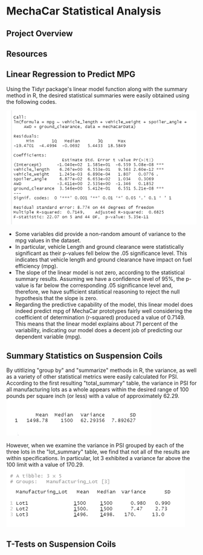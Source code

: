 # MechaCar Statistical Analysis

## Project Overview

## Resources

## Linear Regression to Predict MPG
Using the Tidyr package's linear model function along with the summary method in R, the desired statistical summaries were easily obtained using the following codes.
<br/>

![01.png](Images/01.png)

- Some variables did provide a non-random amount of variance to the mpg values in the dataset.
- In particular, vehicle Length and ground clearance were statistically significant as their p-values fell below the .05 significance level. This indicates that vehicle length and ground clearance have impact on fuel efficiency (mpg).
- The slope of the linear model is not zero, according to the statistical summary results. Assuming we have a confidence level of 95%, the p-value is far below the corresponding .05 significance level and, therefore, we have sufficient statistical reasoning to reject the null hypothesis that the slope is zero.
- Regarding the predictive capability of the model, this linear model does indeed predict mpg of MechaCar prototypes fairly well considering the coefficient of determination (r-squared) produced a value of 0.7149. This means that the linear model explains about 71 percent of the variability, indicating our model does a decent job of predicting our dependent variable (mpg).


## Summary Statistics on Suspension Coils
By utitlizing "group by" and "summarize" methods in R, the variance, as well as a variety of other statistical metrics were easily calculated for PSI.
According to the first resulting "total_summary" table, the variance in PSI for all manufacturing lots as a whole appears within the desired range of 100 pounds per square inch (or less) with a value of approximately 62.29.
<br/>
![02.png](Images/02.png)

However, when we examine the variance in PSI grouped by each of the three lots in the "lot_summary" table, we find that not all of the results are within specifications. In particular, lot 3 exhibited a variance far above the 100 limit with a value of 170.29.
<br/>
![03.png](Images/03.png)


## T-Tests on Suspension Coils



